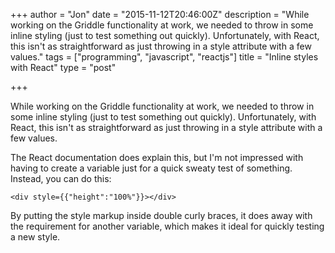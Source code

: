 +++
author = "Jon"
date = "2015-11-12T20:46:00Z"
description = "While working on the Griddle functionality at work, we needed to throw in some inline styling (just to test something out quickly). Unfortunately, with React, this isn't as straightforward as just throwing in a style attribute with a few values."
tags = ["programming", "javascript", "reactjs"]
title = "Inline styles with React"
type = "post"

+++

While working on the Griddle functionality at work, we needed to throw in some inline styling (just to test something out quickly). Unfortunately, with React, this isn't as straightforward as just throwing in a style attribute with a few values.

The React documentation does explain this, but I'm not impressed with having to create a variable just for a quick sweaty test of something. Instead, you can do this:

	<div style={{"height":"100%"}}></div>

By putting the style markup inside double curly braces, it does away with the requirement for another variable, which makes it ideal for quickly testing a new style.
